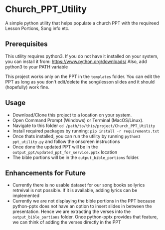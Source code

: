 # Church_PPT_Utility

A simple python utility that helps populate a church PPT with the requireed Lesson Portions, Song info etc.

## Prerequisites

This utility requires python3. If you do not have it installed on your system, you can install it from: https://www.python.org/downloads/
Also, add python3 to your PATH variable

This project works only on the PPT in the `templates` folder. You can edit the PPT as long as you don't edit/delete the song/lesson slides and it should (hopefully) work fine.

## Usage

-   Download/Clone this project to a location on your system.
-   Open Command Prompt (Windows) or Terminal (MacOS/Linux).
-   Navigate to this folder
    `cd /path/to/this/project/Church_PPT_Utility`
-   Install required packages by running:
    `pip install -r requirements.txt`
-   Once thats installed, you can run the utility by running `python3 ppt_utility.py` and follow the onscreen instructions
-   Once done the updated PPT will be in the `output_ppt/updated_ppt_for_service.pptx` location
-   The bible portions will be in the `output_bible_portions` folder.

## Enhancements for Future

-   Currently there is no usable dataset for our song books so lyrics retreival is not possible. If it is available, adding lyrics can be implemented
-   Currently we are not displaying the bible portions in the PPT because python-pptx does not have an option to insert slides in between the presentation. Hence we are extracting the verses into the `output_bible_portions` folder. Once python-pptx provides that feature, we can think of adding the verses directly in the PPT

